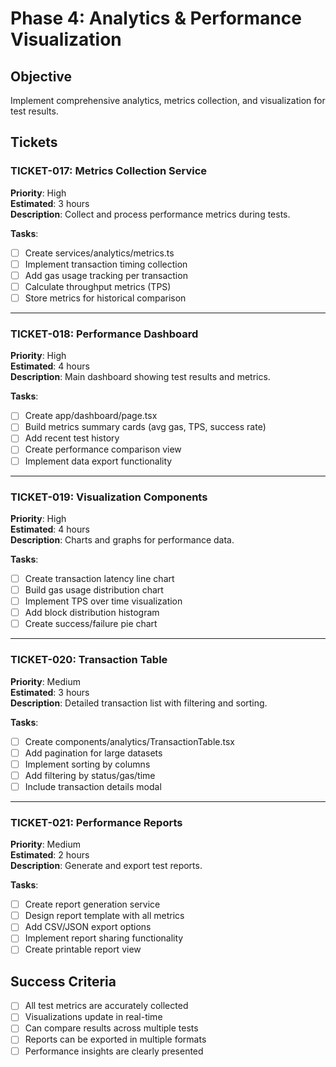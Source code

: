 # Phase 4: Analytics & Performance Visualization

## Objective
Implement comprehensive analytics, metrics collection, and visualization for test results.

## Tickets

### TICKET-017: Metrics Collection Service
**Priority**: High  
**Estimated**: 3 hours  
**Description**: Collect and process performance metrics during tests.

**Tasks**:
- [ ] Create services/analytics/metrics.ts
- [ ] Implement transaction timing collection
- [ ] Add gas usage tracking per transaction
- [ ] Calculate throughput metrics (TPS)
- [ ] Store metrics for historical comparison

---

### TICKET-018: Performance Dashboard
**Priority**: High  
**Estimated**: 4 hours  
**Description**: Main dashboard showing test results and metrics.

**Tasks**:
- [ ] Create app/dashboard/page.tsx
- [ ] Build metrics summary cards (avg gas, TPS, success rate)
- [ ] Add recent test history
- [ ] Create performance comparison view
- [ ] Implement data export functionality

---

### TICKET-019: Visualization Components
**Priority**: High  
**Estimated**: 4 hours  
**Description**: Charts and graphs for performance data.

**Tasks**:
- [ ] Create transaction latency line chart
- [ ] Build gas usage distribution chart
- [ ] Implement TPS over time visualization
- [ ] Add block distribution histogram
- [ ] Create success/failure pie chart

---

### TICKET-020: Transaction Table
**Priority**: Medium  
**Estimated**: 3 hours  
**Description**: Detailed transaction list with filtering and sorting.

**Tasks**:
- [ ] Create components/analytics/TransactionTable.tsx
- [ ] Add pagination for large datasets
- [ ] Implement sorting by columns
- [ ] Add filtering by status/gas/time
- [ ] Include transaction details modal

---

### TICKET-021: Performance Reports
**Priority**: Medium  
**Estimated**: 2 hours  
**Description**: Generate and export test reports.

**Tasks**:
- [ ] Create report generation service
- [ ] Design report template with all metrics
- [ ] Add CSV/JSON export options
- [ ] Implement report sharing functionality
- [ ] Create printable report view

## Success Criteria
- [ ] All test metrics are accurately collected
- [ ] Visualizations update in real-time
- [ ] Can compare results across multiple tests
- [ ] Reports can be exported in multiple formats
- [ ] Performance insights are clearly presented